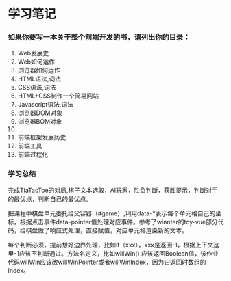 # 学习笔记

### 如果你要写一本关于整个前端开发的书，请列出你的目录：

1. Web发展史
2. Web如何运作
3. 浏览器如何运作
4. HTML语法,词法
5. CSS语法,词法
6. HTML+CSS制作一个简易网站
7. Javascript语法,词法
8. 浏览器DOM对象
9. 浏览器BOM对象
10. ...
11. 前端框架发展历史
12. 前端工具
13. 前端过程化





### 学习总结

​	完成TiaTacToe的对局,棋子文本选取，AI玩家，胜负判断，获胜提示，判断对手的最优点，判断自己的最优点。

​	把课程中棋盘单元委托给父容器（\#game）,利用data-*表示每个单元格自己的坐标，根据点击事件data-pointer值处理对应事件。参考了winnter的toy-vue部分代码，给棋盘做了响应式处理，直接赋值，对应单元格渲染新的文本。

​	每个判断必须，提前想好边界处理，比如if（xxx），xxx是返回-1，根据上下文这里-1应该不判断通过。方法名定义，比如willWin() 应该返回Boolean值，该作业代码willWin应该改willWinPointer或者willWinIndex，因为它返回时数组的Index。

